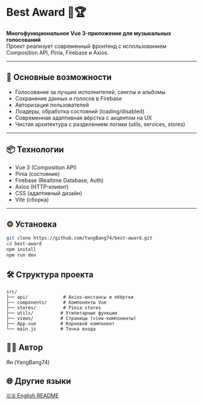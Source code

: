 # Best Award 🎵🏆

**Многофункциональное Vue 3-приложение для музыкальных голосований**  
Проект реализует современный фронтенд с использованием Composition API, Pinia, Firebase и Axios.

---

## 🚀 Основные возможности

- Голосование за лучших исполнителей, синглы и альбомы
- Сохранение данных и голосов в Firebase
- Авторизация пользователей
- Лоадеры, обработка состояний (loading/disabled)
- Современная адаптивная вёрстка с акцентом на UX
- Чистая архитектура с разделением логики (utils, services, stores)

---

## 📦 Технологии

- Vue 3 (Composition API)
- Pinia (состояние)
- Firebase (Realtime Database, Auth)
- Axios (HTTP-клиент)
- CSS (адаптивный дизайн)
- Vite (сборка)

---

## ⚙️ Установка

```bash
git clone https://github.com/YangBang74/best-award.git
cd best-award
npm install
npm run dev
```

## 🛠️ Структура проекта
```
src/
├── api/             # Axios-инстансы и обёртки
├── components/      # Компоненты Vue
├── stores/          # Pinia stores
├── utils/          # Утилитарные функции
├── views/          # Страницы (view-компоненты)
├── App.vue         # Корневой компонент
└── main.js         # Точка входа
```

## 🧑‍💻 Автор
Ян (YangBang74)

## 🌐 Другие языки
<a href="https://github.com/YangBang74/best-award/blob/main/README.md">🇬🇧 English README</a>
